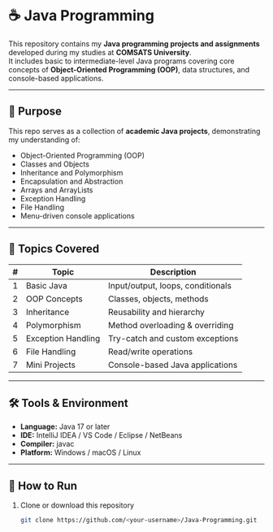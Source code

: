 # ☕ Java Programming 

This repository contains my **Java programming projects and assignments** developed during my studies at **COMSATS University**.  
It includes basic to intermediate-level Java programs covering core concepts of **Object-Oriented Programming (OOP)**, data structures, and console-based applications.

---

## 🎯 Purpose

This repo serves as a collection of **academic Java projects**, demonstrating my understanding of:
- Object-Oriented Programming (OOP)
- Classes and Objects
- Inheritance and Polymorphism
- Encapsulation and Abstraction
- Arrays and ArrayLists
- Exception Handling
- File Handling
- Menu-driven console applications

---

## 🧩 Topics Covered

| # | Topic | Description |
|---|--------|-------------|
| 1 | Basic Java | Input/output, loops, conditionals |
| 2 | OOP Concepts | Classes, objects, methods |
| 3 | Inheritance | Reusability and hierarchy |
| 4 | Polymorphism | Method overloading & overriding |
| 5 | Exception Handling | Try-catch and custom exceptions |
| 6 | File Handling | Read/write operations |
| 7 | Mini Projects | Console-based Java applications |

---

## 🛠️ Tools & Environment

- **Language:** Java 17 or later  
- **IDE:** IntelliJ IDEA / VS Code / Eclipse / NetBeans  
- **Compiler:** javac  
- **Platform:** Windows / macOS / Linux  

---

## 🚀 How to Run

1. Clone or download this repository  
   ```bash
   git clone https://github.com/<your-username>/Java-Programming.git
